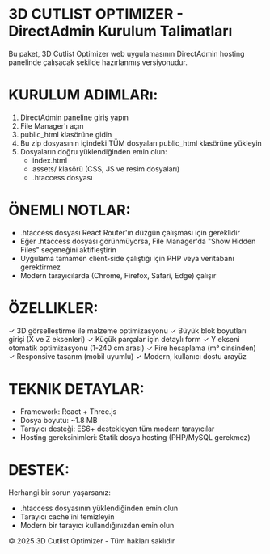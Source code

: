 
3D CUTLIST OPTIMIZER - DirectAdmin Kurulum Talimatları
========================================================

Bu paket, 3D Cutlist Optimizer web uygulamasının DirectAdmin hosting panelinde çalışacak şekilde hazırlanmış versiyonudur.

KURULUM ADIMLARı:
================

1. DirectAdmin paneline giriş yapın
2. File Manager'ı açın
3. public_html klasörüne gidin
4. Bu zip dosyasının içindeki TÜM dosyaları public_html klasörüne yükleyin
5. Dosyaların doğru yüklendiğinden emin olun:
   - index.html
   - assets/ klasörü (CSS, JS ve resim dosyaları)
   - .htaccess dosyası

ÖNEMLI NOTLAR:
=============

- .htaccess dosyası React Router'ın düzgün çalışması için gereklidir
- Eğer .htaccess dosyası görünmüyorsa, File Manager'da "Show Hidden Files" seçeneğini aktifleştirin
- Uygulama tamamen client-side çalıştığı için PHP veya veritabanı gerektirmez
- Modern tarayıcılarda (Chrome, Firefox, Safari, Edge) çalışır

ÖZELLIKLER:
==========

✓ 3D görselleştirme ile malzeme optimizasyonu
✓ Büyük blok boyutları girişi (X ve Z eksenleri)
✓ Küçük parçalar için detaylı form
✓ Y ekseni otomatik optimizasyonu (1-240 cm arası)
✓ Fire hesaplama (m³ cinsinden)
✓ Responsive tasarım (mobil uyumlu)
✓ Modern, kullanıcı dostu arayüz

TEKNIK DETAYLAR:
===============

- Framework: React + Three.js
- Dosya boyutu: ~1.8 MB
- Tarayıcı desteği: ES6+ destekleyen tüm modern tarayıcılar
- Hosting gereksinimleri: Statik dosya hosting (PHP/MySQL gerekmez)

DESTEK:
=======

Herhangi bir sorun yaşarsanız:
- .htaccess dosyasının yüklendiğinden emin olun
- Tarayıcı cache'ini temizleyin
- Modern bir tarayıcı kullandığınızdan emin olun

© 2025 3D Cutlist Optimizer - Tüm hakları saklıdır

